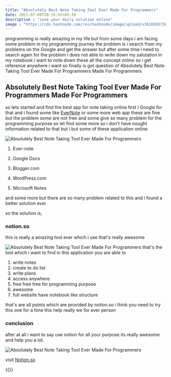 ```yaml
---
title: "Absolutely Best Note Taking Tool Ever Made For Programmers"
date: 2021-07-09T20:15:52+05:30
description : "save your daily solution online"
image : "https://cdn.hashnode.com/res/hashnode/image/upload/v1616595730934/4X_luec1C.png?w=1600&h=840&fit=crop&crop=entropy&auto=compress"
---
```


programming is really amazing in my life but from some days i am facing some problem in my programming journey the problem is i search from my problems on the Google and get the answer but after some time i need to search again for the problem  i does not able to write down my salutation in my notebook i want to note down these all the concept online so i get reference anywhere i want so finally is got question of Absolutely Best Note Taking Tool Ever Made For Programmers Made For Programmers

## Absolutely Best Note Taking Tool Ever Made For Programmers Made For Programmers

so lets started and find the best app for note taking online first i Google for that and i found some like  [EverNote](https://evernote.com) or some more web app these are fine but the problem some are not free and some give so many problem for the programming purpose so let find some more so i don't have nought information related to that but i but some of these application online


![Absolutely Best Note Taking Tool Ever Made For Programmers](https://cdn.hashnode.com/res/hashnode/image/upload/v1616595233897/NzGTS3Nj0.png)

1. Ever-note

2. Google Docs

3. Blogger.com

4. WordPress.com

5. Microsoft Notes

and some more but there are so many problem related to this and i found a better solution ever

so the solution is,

### notion.so
this is really a amazing tool ever which i use that's really awesome 

![Absolutely Best Note Taking Tool Ever Made For Programmers](https://cdn.hashnode.com/res/hashnode/image/upload/v1616595305578/_dU1Aj_f1.png)
that's the tool which i want to find in this application you are able to

1. write notes
2. create to do list
3. write plans
4. access anywhere
5. free free free for programming purpose
6. awesome 
7. full website have notebook like structure

that's are all points which are provided by notion.so i think you need to try this one for a time this help really we for ever person 

### conclusion
after at all i want to say use notion for all your purpose its really awesome and help you a lot.

![Absolutely Best Note Taking Tool Ever Made For Programmers](https://cdn.hashnode.com/res/hashnode/image/upload/v1616595688627/q4AMvbFIn.gif)

visit  [Notion.so](https://notion.so) 

{{<blog-post-ad>}}